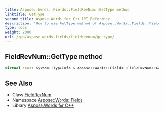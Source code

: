 ```yaml
---
title: Aspose::Words::Fields::FieldRevNum::GetType method
linktitle: GetType
second_title: Aspose.Words for C++ API Reference
description: 'How to use GetType method of Aspose::Words::Fields::FieldRevNum class in C++.'
type: docs
weight: 2000
url: /cpp/aspose.words.fields/fieldrevnum/gettype/
---
```

## FieldRevNum::GetType method




```cpp
virtual const System::TypeInfo & Aspose::Words::Fields::FieldRevNum::GetType() const override
```

## See Also

* Class [FieldRevNum](../)
* Namespace [Aspose::Words::Fields](../../)
* Library [Aspose.Words for C++](../../../)
